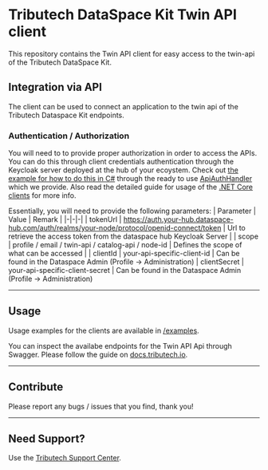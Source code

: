 # Tributech DataSpace Kit Twin API client

This repository contains the Twin API client for easy access to the twin-api of the Tributech DataSpace Kit.


## Integration via API

The client can be used to connect an application to the twin api of the Tributech Dataspace Kit endpoints.


### Authentication / Authorization

You will need to to provide proper authorization in order to access the APIs. You can do this through client credentials authentication through the Keycloak server deployed at the hub of your ecoystem.
Check out [the example for how to do this in C#](./examples/netcore) through the ready to use [ApiAuthHandler](./clients/netcore/APIAuthHandler.cs) which we provide.
Also read the detailed guide for usage of the [.NET Core clients](./clients/netcore) for more info.

Essentially, you will need to provide the following parameters:
| Parameter | Value | Remark |
|-|-|-|
| tokenUrl | https://auth.your-hub.dataspace-hub.com/auth/realms/your-node/protocol/openid-connect/token | Url to retrieve the access token from the dataspace hub Keycloak Server |
| scope | profile / email / twin-api / catalog-api / node-id | Defines the scope of what can be accessed |
| clientId | your-api-specific-client-id | Can be found in the Dataspace Admin (Profile -> Administration)
| clientSecret | your-api-specific-client-secret | Can be found in the Dataspace Admin (Profile -> Administration)

---

## Usage

Usage examples for the clients are available in [/examples](./examples).

You can inspect the availabe endpoints for the Twin API Api through Swagger. Please follow the guide on [docs.tributech.io](https://docs.tributech.io/docs/integration/node/swagger-ui-authorization).

---

## Contribute

Please report any bugs / issues that you find, thank you! 

---

## Need Support?

Use the [Tributech Support Center](https://tributech.atlassian.net/servicedesk/customer/portals).
